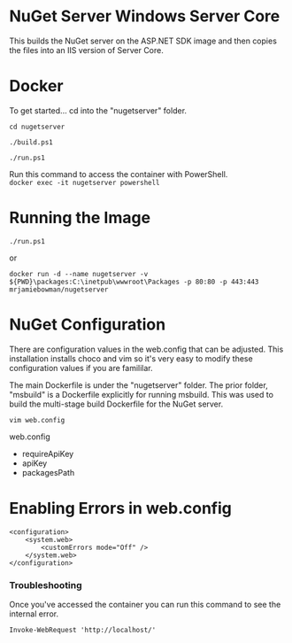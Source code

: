 # NuGet Server Windows Server Core
This builds the NuGet server on the ASP.NET SDK image and then copies the files into an IIS version of Server Core.

# Docker
To get started... cd into the "nugetserver" folder.

`cd nugetserver`

`./build.ps1`

`./run.ps1`

Run this command to access the container with PowerShell.  
`docker exec -it nugetserver powershell`

# Running the Image

`./run.ps1`

or  

`docker run -d --name nugetserver -v ${PWD}\packages:C:\inetpub\wwwroot\Packages -p 80:80 -p 443:443 mrjamiebowman/nugetserver`

# NuGet Configuration
There are configuration values in the web.config that can be adjusted. This installation installs choco and vim so it's very easy to modify these configuration values if you are famililar.

The main Dockerfile is under the "nugetserver" folder. The prior folder, "msbuild" is a Dockerfile explicitly for running msbuild. This was used to build the multi-stage build Dockerfile for the NuGet server.

`vim web.config`

web.config  
* requireApiKey
* apiKey
* packagesPath

# Enabling Errors in web.config

    <configuration>
        <system.web>
            <customErrors mode="Off" />
        </system.web>
    </configuration>

### Troubleshooting
Once you've accessed the container you can run this command to see the internal error.

`Invoke-WebRequest 'http://localhost/'`

